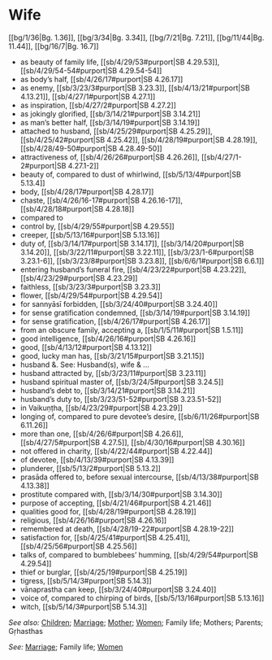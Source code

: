 # Wife

[[bg/1/36|Bg. 1.36]], [[bg/3/34|Bg. 3.34]], [[bg/7/21|Bg. 7.21]], [[bg/11/44|Bg. 11.44]], [[bg/16/7|Bg. 16.7]]

* as beauty of family life, [[sb/4/29/53#purport|SB 4.29.53]], [[sb/4/29/54-54#purport|SB 4.29.54-54]]
* as body’s half, [[sb/4/26/17#purport|SB 4.26.17]]
* as enemy, [[sb/3/23/3#purport|SB 3.23.3]], [[sb/4/13/21#purport|SB 4.13.21]], [[sb/4/27/1#purport|SB 4.27.1]]
* as inspiration, [[sb/4/27/2#purport|SB 4.27.2]]
* as jokingly glorified, [[sb/3/14/21#purport|SB 3.14.21]]
* as man’s better half, [[sb/3/14/19#purport|SB 3.14.19]]
* attached to husband, [[sb/4/25/29#purport|SB 4.25.29]], [[sb/4/25/42#purport|SB 4.25.42]], [[sb/4/28/19#purport|SB 4.28.19]], [[sb/4/28/49-50#purport|SB 4.28.49-50]]
* attractiveness of, [[sb/4/26/26#purport|SB 4.26.26]], [[sb/4/27/1-2#purport|SB 4.27.1-2]]
* beauty of, compared to dust of whirlwind, [[sb/5/13/4#purport|SB 5.13.4]]
* body, [[sb/4/28/17#purport|SB 4.28.17]]
* chaste, [[sb/4/26/16-17#purport|SB 4.26.16-17]], [[sb/4/28/18#purport|SB 4.28.18]]
* compared to
* control by, [[sb/4/29/55#purport|SB 4.29.55]]
* creeper, [[sb/5/13/16#purport|SB 5.13.16]]
* duty of, [[sb/3/14/17#purport|SB 3.14.17]], [[sb/3/14/20#purport|SB 3.14.20]], [[sb/3/22/11#purport|SB 3.22.11]], [[sb/3/23/1-6#purport|SB 3.23.1-6]], [[sb/3/23/8#purport|SB 3.23.8]], [[sb/6/6/1#purport|SB 6.6.1]]
* entering husband’s funeral fire, [[sb/4/23/22#purport|SB 4.23.22]], [[sb/4/23/29#purport|SB 4.23.29]]
* faithless, [[sb/3/23/3#purport|SB 3.23.3]]
* flower, [[sb/4/29/54#purport|SB 4.29.54]]
* for sannyāsī forbidden, [[sb/3/24/40#purport|SB 3.24.40]]
* for sense gratification condemned, [[sb/3/14/19#purport|SB 3.14.19]]
* for sense gratification, [[sb/4/26/17#purport|SB 4.26.17]]
* from an obscure family, accepting a, [[sb/1/5/11#purport|SB 1.5.11]]
* good intelligence, [[sb/4/26/16#purport|SB 4.26.16]]
* good, [[sb/4/13/12#purport|SB 4.13.12]]
* good, lucky man has, [[sb/3/21/15#purport|SB 3.21.15]]
* husband &. See: Husband(s), wife & ...
* husband attracted by, [[sb/3/23/11#purport|SB 3.23.11]]
* husband spiritual master of, [[sb/3/24/5#purport|SB 3.24.5]]
* husband’s debt to, [[sb/3/14/21#purport|SB 3.14.21]]
* husband’s duty to, [[sb/3/23/51-52#purport|SB 3.23.51-52]]
* in Vaikuṇṭha, [[sb/4/23/29#purport|SB 4.23.29]]
* longing of, compared to pure devotee’s desire, [[sb/6/11/26#purport|SB 6.11.26]]
* more than one, [[sb/4/26/6#purport|SB 4.26.6]], [[sb/4/27/5#purport|SB 4.27.5]], [[sb/4/30/16#purport|SB 4.30.16]]
* not offered in charity, [[sb/4/22/44#purport|SB 4.22.44]]
* of devotee, [[sb/4/13/39#purport|SB 4.13.39]]
* plunderer, [[sb/5/13/2#purport|SB 5.13.2]]
* prasāda offered to, before sexual intercourse, [[sb/4/13/38#purport|SB 4.13.38]]
* prostitute compared with, [[sb/3/14/30#purport|SB 3.14.30]]
* purpose of accepting, [[sb/4/21/46#purport|SB 4.21.46]]
* qualities good for, [[sb/4/28/19#purport|SB 4.28.19]]
* religious, [[sb/4/26/16#purport|SB 4.26.16]]
* remembered at death, [[sb/4/28/19-22#purport|SB 4.28.19-22]]
* satisfaction for, [[sb/4/25/41#purport|SB 4.25.41]], [[sb/4/25/56#purport|SB 4.25.56]]
* talks of, compared to bumblebees’ humming, [[sb/4/29/54#purport|SB 4.29.54]]
* thief or burglar, [[sb/4/25/19#purport|SB 4.25.19]]
* tigress, [[sb/5/14/3#purport|SB 5.14.3]]
* vānaprastha can keep, [[sb/3/24/40#purport|SB 3.24.40]]
* voice of, compared to chirping of birds, [[sb/5/13/16#purport|SB 5.13.16]]
* witch, [[sb/5/14/3#purport|SB 5.14.3]]

*See also:* [Children](entries/children.md); [Marriage](entries/marriage.md); [Mother](entries/mothers.md); [Women](entries/women.md); Family life; Mothers; Parents; Gṛhasthas

*See:* [Marriage](entries/marriage.md); Family life; [Women](entries/women.md)
